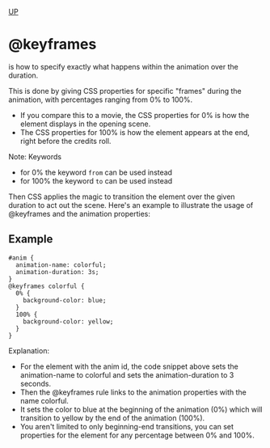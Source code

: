 [UP](./index.md)

# @keyframes
is how to specify exactly what happens within the animation over the duration. 

This is done by giving CSS properties for specific "frames" during the animation, with percentages ranging from 0% to 100%. 
- If you compare this to a movie, the CSS properties for 0% is how the element displays in the opening scene. 
- The CSS properties for 100% is how the element appears at the end, right before the credits roll. 

Note: Keywords
- for 0% the keyword `from` can be used instead
- for 100% the keyword `to` can be used instead 

Then CSS applies the magic to transition the element over the given duration to act out the scene. Here's an example to illustrate the usage of @keyframes and the animation properties:

## Example

	#anim {
	  animation-name: colorful;
	  animation-duration: 3s;
	}
	@keyframes colorful {
	  0% {
		background-color: blue;
	  }
	  100% {
		background-color: yellow;
	  }
	}

Explanation:
- For the element with the anim id, the code snippet above sets the animation-name to colorful and sets the animation-duration to 3 
seconds. 
- Then the @keyframes rule links to the animation properties with the name colorful. 
- It sets the color to blue at the beginning of the animation (0%) which will transition to yellow by the end of the animation (100%). 
- You aren't limited to only beginning-end transitions, you can set properties for the element for any percentage between 0% and 100%.